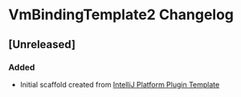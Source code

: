 <!-- Keep a Changelog guide -> https://keepachangelog.com -->

# VmBindingTemplate2 Changelog

## [Unreleased]
### Added
- Initial scaffold created from [IntelliJ Platform Plugin Template](https://github.com/JetBrains/intellij-platform-plugin-template)
